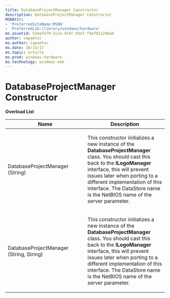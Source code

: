 ```yaml
---
title: DatabaseProjectManager Constructor
description: DatabaseProjectManager Constructor
MSHAttr:
- 'PreferredSiteName:MSDN'
- 'PreferredLib:/library/windows/hardware'
ms.assetid: 534afb79-5cce-474f-93d7-f9afb512d6a6
author: sapaetsc
ms.author: sapaetsc
ms.date: 10/15/17
ms.topic: article
ms.prod: windows-hardware
ms.technology: windows-oem
---
```


# DatabaseProjectManager Constructor


**Overload List**

<table>
<colgroup>
<col width="50%" />
<col width="50%" />
</colgroup>
<thead>
<tr class="header">
<th>Name</th>
<th>Description</th>
</tr>
</thead>
<tbody>
<tr class="odd">
<td><p>DatabaseProjectManager (String)</p></td>
<td><p>This constructor initializes a new instance of the <strong>DatabaseProjectManager</strong> class. You should cast this back to the <strong>ILogoManager</strong> interface, this will prevent issues later when porting to a different implementation of this interface. The DataStore name is the NetBIOS name of the server parameter.</p></td>
</tr>
<tr class="even">
<td><p>DatabaseProjectManager (String, String)</p></td>
<td><p>This constructor initializes a new instance of the <strong>DatabaseProjectManager</strong> class. You should cast this back to the <strong>ILogoManager</strong> interface, this will prevent issues later when porting to a different implementation of this interface. The DataStore name is the NetBIOS name of the server parameter.</p></td>
</tr>
</tbody>
</table>

 

 

 






